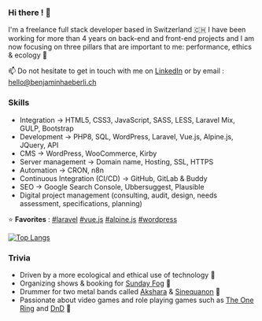 ### Hi there ! 👀

I'm a freelance full stack developer based in Switzerland 🇨🇭 I have been working for more than 4 years on back-end and front-end projects and I am now focusing on three pillars that are important to me: performance, ethics & ecology 🌱

📫 Do not hesitate to get in touch with me on <a href="https://www.linkedin.com/in/benjaminhaeberli/">LinkedIn</a> or by email : <a href="mailto:hello@benjaminhaeberli.ch">hello@benjaminhaeberli.ch</a>


### Skills

- Integration → HTML5, CSS3, JavaScript, SASS, LESS, Laravel Mix, GULP, Bootstrap
- Development → PHP8, SQL, WordPress, Laravel, Vue.js, Alpine.js, JQuery, API
- CMS → WordPress, WooCommerce, Kirby
- Server management → Domain name, Hosting, SSL, HTTPS
- Automation → CRON, n8n
- Continuous Integration (CI/CD) → GitHub, GitLab & Buddy
- SEO → Google Search Console, Ubbersuggest, Plausible
- Digital project management (consulting, audit, design, needs assessment, specifications, planning)

⭐ **Favorites** : 
[#laravel](https://laravel.com/)
[#vue.js](https://vuejs.org/)
[#alpine.js](https://alpinejs.dev/)
[#wordpress](https://wordpress.org/)

[![Top Langs](https://github-readme-stats-aqzqgych4-benjaminhaeberli.vercel.app/api/top-langs/?username=benjaminhaeberli&layout=compact&theme=graywhite)](https://github.com/anuraghazra/github-readme-stats)


### Trivia

-   Driven by a more ecological and ethical use of technology 🌱
-   Organizing shows & booking for <a href="https://sundayfog.ch/">Sunday Fog</a> 📣
-   Drummer for two metal bands called <a href="https://akshara.ch/">Akshara</a> & <a href="https://www.facebook.com/sinequanonmetal">Sinequanon</a> 🥁
-   Passionate about video games and role playing games such as <a href="https://en.wikipedia.org/wiki/The_One_Ring_Roleplaying_Game">The One Ring</a> and <a href="https://www.dndbeyond.com/">DnD</a> 🎲
